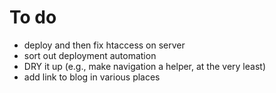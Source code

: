 # To do

* deploy and then fix htaccess on server
* sort out deployment automation
* DRY it up (e.g., make navigation a helper, at the very least)
* add link to blog in various places
